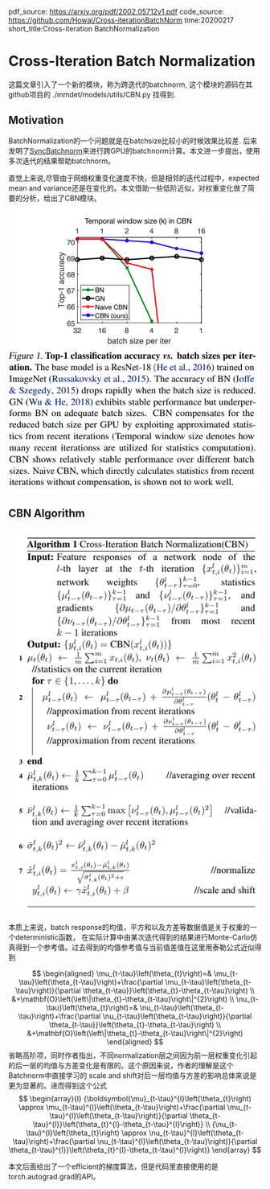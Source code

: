 pdf_source: https://arxiv.org/pdf/2002.05712v1.pdf
code_source: https://github.com/Howal/Cross-iterationBatchNorm
time:20200217
short_title:Cross-iteration BatchNormalization
# Cross-Iteration Batch Normalization

这篇文章引入了一个新的模块，称为跨迭代的batchnorm, 这个模块的源码在其github项目的 ./mmdet/models/utils/CBN.py 找得到.

## Motivation 

BatchNormalization的一个问题就是在batchsize比较小的时候效果比较差. 后来发明了[SyncBatchnorm]来进行跨GPU的batchnorm计算。本文进一步提出，使用多次迭代的结果帮助batchnorm。

直觉上来说,尽管由于网络权重变化速度不快，但是相邻的迭代过程中，expected mean and variance还是在变化的。本文借助一些低阶近似，对权重变化做了简要的分析，给出了CBN模块。

![image](res/CBN_performance.png)

## CBN Algorithm

![image](res/CBN_algorithm.png)

本质上来说，batch response的均值，平方和以及方差等数据值是关于权重的一个deterministic函数，
在实际计算中由某次迭代得到的结果进行Monte-Carlo仿真得到一个参考值。过去得到的均值参考值与当前值差值在这里用泰勒公式近似得到

$$
\begin{aligned}
\mu_{t-\tau}\left(\theta_{t}\right)=& \mu_{t-\tau}\left(\theta_{t-\tau}\right)+\frac{\partial \mu_{t-\tau}\left(\theta_{t-\tau}\right)}{\partial \theta_{t-\tau}}\left(\theta_{t}-\theta_{t-\tau}\right) \\
&+\mathbf{O}\left(\left\|\theta_{t}-\theta_{t-\tau}\right\|^{2}\right) \\
\nu_{t-\tau}\left(\theta_{t}\right)=& \nu_{t-\tau}\left(\theta_{t-\tau}\right)+\frac{\partial \nu_{t-\tau}\left(\theta_{t-\tau}\right)}{\partial \theta_{t-\tau}}\left(\theta_{t}-\theta_{t-\tau}\right) \\
&+\mathbf{O}\left(\left\|\theta_{t}-\theta_{t-\tau}\right\|^{2}\right)
\end{aligned}
$$
省略高阶项，同时作者指出，不同normalization层之间因为前一层权重变化引起的后一层的均值与方差变化是有限的。这个原因来说，作者的理解是这个Batchnorm中直接学习的 scale and shift对后一层均值与方差的影响总体来说是更为显著的。进而得到这个公式
$$
\begin{array}{l}
{\boldsymbol{\mu}_{t-\tau}^{l}\left(\theta_{t}\right) \approx \mu_{t-\tau}^{l}\left(\theta_{t-\tau}\right)+\frac{\partial \mu_{t-\tau}^{l}\left(\theta_{t-\tau}\right)}{\partial \theta_{t-\tau}^{l}}\left(\theta_{t}^{l}-\theta_{t-\tau}^{l}\right)} \\
{\nu_{t-\tau}^{l}\left(\theta_{t}\right) \approx \nu_{t-\tau}^{l}\left(\theta_{t-\tau}\right)+\frac{\partial \nu_{t-\tau}^{l}\left(\theta_{t-\tau}\right)}{\partial \theta_{t-\tau}^{l}}\left(\theta_{t}^{l}-\theta_{t-\tau}^{l}\right)}
\end{array}
$$


本文后面给出了一个efficient的梯度算法，但是代码里直接使用的是torch.autograd.grad的API。

[SyncBatchnorm]:(https://github.com/vacancy/Synchronized-BatchNorm-PyTorch)